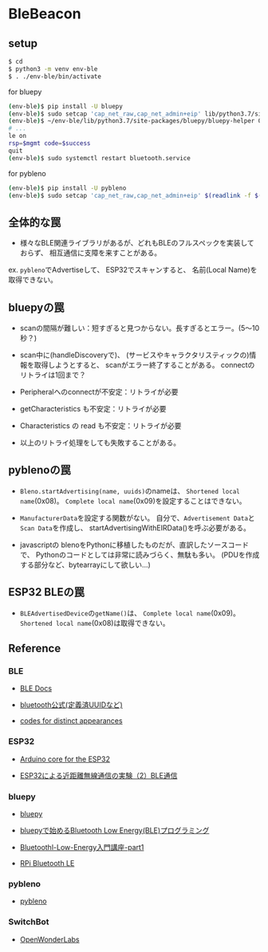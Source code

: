 # BleBeacon

## setup

```bash
$ cd
$ python3 -m venv env-ble
$ . ./env-ble/bin/activate
```

for bluepy
```bash
(env-ble)$ pip install -U bluepy
(env-ble)$ sudo setcap 'cap_net_raw,cap_net_admin+eip' lib/python3.7/site-packages/bluepy/bluepy-helper
(env-ble)$ ~/env-ble/lib/python3.7/site-packages/bluepy/bluepy-helper 0
# ...
le on
rsp=$mgmt code=$success
quit
(env-ble)$ sudo systemctl restart bluetooth.service
```

for pybleno
```bash
(env-ble)$ pip install -U pybleno
(env-ble)$ sudo setcap 'cap_net_raw,cap_net_admin+eip' $(readlink -f $(which python3))
```


## 全体的な罠

* 様々なBLE関連ライブラリがあるが、どれもBLEのフルスペックを実装しておらず、
相互通信に支障を来すことがある。

ex. 
``pybleno``でAdvertiseして、
ESP32でスキャンすると、
名前(Local Name)を取得できない。


## bluepyの罠

* scanの間隔が難しい：短すぎると見つからない。長すぎるとエラー。(5～10秒？)

* scan中に(handleDiscoveryで)、
(サービスやキャラクタリスティックの)情報を取得しようとすると、
scanがエラー終了することがある。
connectのリトライは1回まで？

* Peripheralへのconnectが不安定：リトライが必要

* getCharacteristics も不安定：リトライが必要

* Characteristics の read も不安定：リトライが必要

* 以上のリトライ処理をしても失敗することがある。


## pyblenoの罠

* ``Bleno.startAdvertising(name, uuids)``のnameは、
``Shortened local name``(0x08)。
``Complete local name``(0x09)を設定することはできない。

* ``ManufacturerData``を設定する関数がない。
自分で、``Advertisement Data``と``Scan Data``を作成し、
startAdvertisingWithEIRData()を呼ぶ必要がある。

* javascriptの blenoをPythonに移植したものだが、直訳したソースコードで、
Pythonのコードとしては非常に読みづらく、無駄も多い。
(PDUを作成する部分など、bytearrayにして欲しい...)


## ESP32 BLEの罠

* ``BLEAdvertisedDevice``の``getName()``は、
``Complete local name``(0x09)。
``Shortened local name``(0x08)は取得できない。



## Reference

### BLE
* [BLE Docs](https://sites.google.com/a/gclue.jp/ble-docs/advertising-1/advertising)

* [bluetooth公式(定義済UUIDなど)](https://www.bluetooth.com/specifications/gatt/services/)

* [codes for distinct appearances](https://www.bluetooth.com/wp-content/uploads/Sitecore-Media-Library/Gatt/Xml/Characteristics/org.bluetooth.characteristic.gap.appearance.xml)


### ESP32

* [Arduino core for the ESP32](https://github.com/espressif/arduino-esp32)

* [ESP32による近距離無線通信の実験（2）BLE通信](http://marchan.e5.valueserver.jp/cabin/comp/jbox/arc212/index212.html)


### bluepy

* [bluepy](https://github.com/IanHarvey/bluepy)

* [bluepyで始めるBluetooth Low Energy(BLE)プログラミング](https://www.ipride.co.jp/blog/2510)

* [Bluetoothl-Low-Energy入門講座-part1](https://www.slideshare.net/edy555/ble-deospart1)

* [RPi Bluetooth LE](https://www.elinux.org/RPi_Bluetooth_LE)


### pybleno

* [pybleno](https://github.com/Adam-Langley/pybleno)


### SwitchBot

* [OpenWonderLabs](https://github.com/OpenWonderLabs/python-host/wiki/Meter-BLE-open-API)
